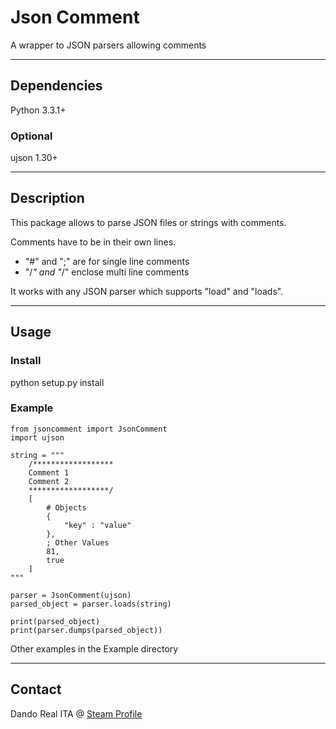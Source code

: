 ﻿
# Json Comment

A wrapper to JSON parsers allowing comments

- - -

## Dependencies

Python 3.3.1+

### Optional

ujson 1.30+

- - -

## Description

This package allows to parse JSON files or strings with comments.

Comments have to be in their own lines.

* "#" and ";" are for single line comments
* "/*" and "*/" enclose multi line comments

It works with any JSON parser which supports "load" and "loads".

- - -

## Usage

### Install

python setup.py install

### Example

	from jsoncomment import JsonComment
	import ujson

	string = """
		/******************
		Comment 1
		Comment 2
		******************/
		[
			# Objects
			{
				"key" : "value"
			},
			; Other Values
			81,
			true
		]
	"""

	parser = JsonComment(ujson)
	parsed_object = parser.loads(string)

	print(parsed_object)
	print(parser.dumps(parsed_object))

Other examples in the Example directory

- - -

## Contact

Dando Real ITA @ [Steam Profile](http://steamcommunity.com/id/dandorealita)
